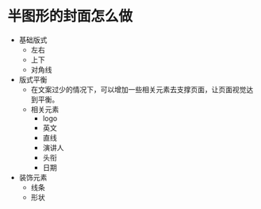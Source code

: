 # 半图形的封面怎么做

- 基础版式
  - 左右
  - 上下
  - 对角线
- 版式平衡
  - 在文案过少的情况下，可以增加一些相关元素去支撑页面，让页面视觉达到平衡。
  - 相关元素
    - logo
    - 英文
    - 直线
    - 演讲人
    - 头衔
    - 日期
- 装饰元素
  - 线条
  - 形状